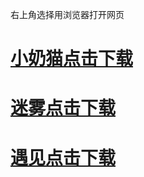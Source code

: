 右上角选择用浏览器打开网页
<h1><a href="http://6nji.com/89329808">小奶猫点击下载</a></h1>
<h1><a href="http://miwu555.xyz/share/9249769">迷雾点击下载</a></h1>
<h1><a href="https://lk2u.com/19088065">遇见点击下载</a></h1>
